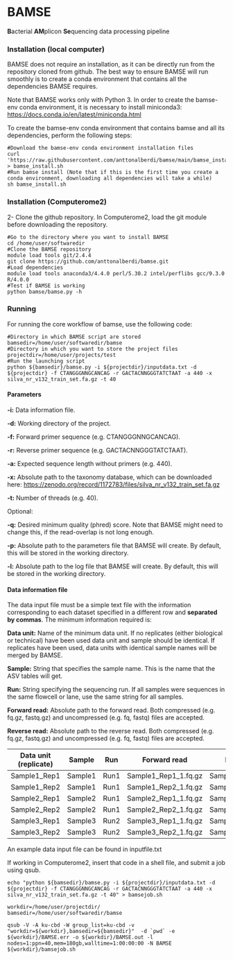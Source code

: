 # BAMSE

**B**acterial **AM**plicon **Se**quencing data processing pipeline


### Installation (local computer)
BAMSE does not require an installation, as it can be directly run from the repository cloned from github. The best way to ensure BAMSE will run smoothly is to create a conda environment that contains all the dependencies BAMSE requires.

Note that BAMSE works only with Python 3. In order to create the bamse-env conda environment, it is necessary to install miniconda3: https://docs.conda.io/en/latest/miniconda.html

To create the bamse-env conda environment that contains bamse and all its dependencies, perform the following steps:

```shell
#Download the bamse-env conda environment installation files
curl 'https://raw.githubusercontent.com/anttonalberdi/bamse/main/bamse_install.sh' > bamse_install.sh
#Run bamse install (Note that if this is the first time you create a conda environment, downloading all dependencies will take a while)
sh bamse_install.sh
```

### Installation (Computerome2)
2- Clone the github repository. In Computerome2, load the git module before downloading the repository.

```shell
#Go to the directory where you want to install BAMSE
cd /home/user/softwaredir
#Clone the BAMSE repository
module load tools git/2.4.4
git clone https://github.com/anttonalberdi/bamse.git
#Load dependencies
module load tools anaconda3/4.4.0 perl/5.30.2 intel/perflibs gcc/9.3.0 R/4.0.0
#Test if BAMSE is working
python bamse/bamse.py -h
```

### Running
For running the core workflow of bamse, use the following code:

```shell
#Directory in which BAMSE script are stored
bamsedir=/home/user/softwaredir/bamse
#Directory in which you want to store the project files
projectdir=/home/user/projects/test
#Run the launching script
python ${bamsedir}/bamse.py -i ${projectdir}/inputdata.txt -d ${projectdir} -f CTANGGGNNGCANCAG -r GACTACNNGGGTATCTAAT -a 440 -x silva_nr_v132_train_set.fa.gz -t 40
```
#### Parameters

**-i:** Data information file.

**-d:** Working directory of the project.

**-f:** Forward primer sequence (e.g. CTANGGGNNGCANCAG).

**-r:** Reverse primer sequence (e.g. GACTACNNGGGTATCTAAT).

**-a:** Expected sequence length without primers (e.g. 440).

**-x:** Absolute path to the taxonomy database, which can be downloaded here: https://zenodo.org/record/1172783/files/silva_nr_v132_train_set.fa.gz

**-t:** Number of threads (e.g. 40).

Optional:

**-q:** Desired minimum quality (phred) score. Note that BAMSE might need to change this, if the read-overlap is not long enough.

**-p:** Absolute path to the parameters file that BAMSE will create. By default, this will be stored in the working directory.

**-l:** Absolute path to the log file that BAMSE will create. By default, this will be stored in the working directory.

#### Data information file
The data input file must be a simple text file with the information corresponding to each dataset specified in a different row and **separated by commas**. The minimum information required is:

**Data unit:** Name of the minimum data unit. If no replicates (either biological or technical) have been used data unit and sample should be identical. If replicates have been used, data units with identical sample names will be merged by BAMSE.

**Sample:** String that specifies the sample name. This is the name that the ASV tables will get.

**Run:** String specifying the sequencing run. If all samples were sequences in the same flowcell or lane, use the same string for all samples.

**Forward read:** Absolute path to the forward read. Both compressed (e.g. fq.gz, fastq.gz) and uncompressed (e.g. fq, fastq) files are accepted.

**Reverse read:** Absolute path to the reverse read. Both compressed (e.g. fq.gz, fastq.gz) and uncompressed (e.g. fq, fastq) files are accepted.

| Data unit (replicate) | Sample | Run | Forward read | Reverse read |
| ----------- | ----------- | ----------- | ----------- | ----------- |
| Sample1_Rep1 | Sample1 | Run1 | Sample1_Rep1_1.fq.gz | Sample1_Rep1_2.fq.gz |
| Sample1_Rep2 | Sample1 | Run1 | Sample1_Rep2_1.fq.gz | Sample1_Rep2_2.fq.gz |
| Sample2_Rep1 | Sample2 | Run1 | Sample2_Rep1_1.fq.gz | Sample2_Rep1_2.fq.gz |
| Sample2_Rep2 | Sample2 | Run1 | Sample2_Rep2_1.fq.gz | Sample2_Rep2_2.fq.gz |
| Sample3_Rep1 | Sample3 | Run2 | Sample3_Rep1_1.fq.gz | Sample3_Rep1_2.fq.gz |
| Sample3_Rep2 | Sample3 | Run2 | Sample3_Rep2_1.fq.gz | Sample3_Rep2_2.fq.gz |

An example data input file can be found in inputfile.txt

If working in Computerome2, insert that code in a shell file, and submit a job using qsub.

```shell
echo "python ${bamsedir}/bamse.py -i ${projectdir}/inputdata.txt -d ${projectdir} -f CTANGGGNNGCANCAG -r GACTACNNGGGTATCTAAT -a 440 -x silva_nr_v132_train_set.fa.gz -t 40" > bamsejob.sh

workdir=/home/user/projectdir/
bamsedir=/home/user/softwaredir/bamse

qsub -V -A ku-cbd -W group_list=ku-cbd -v "workdir=${workdir},bamsedir=${bamsedir}"  -d `pwd` -e ${workdir}/BAMSE.err -o ${workdir}/BAMSE.out -l nodes=1:ppn=40,mem=180gb,walltime=1:00:00:00 -N BAMSE ${workdir}/bamsejob.sh
```
